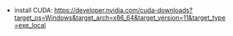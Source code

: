 * install CUDA: https://developer.nvidia.com/cuda-downloads?target_os=Windows&target_arch=x86_64&target_version=11&target_type=exe_local
